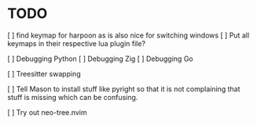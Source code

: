 # TODO
[ ] find keymap for harpoon as <C-h> is also nice for switching windows
[ ] Put all keymaps in their respective lua plugin file?

[ ] Debugging Python
[ ] Debugging Zig
[ ] Debugging Go

[ ] Treesitter swapping

[ ] Tell Mason to install stuff like pyright 
    so that it is not complaining that stuff is missing 
    which can be confusing.

[ ] Try out neo-tree.nvim

